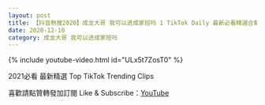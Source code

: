```yaml
---
layout: post
title: 【抖音熱搜2020】成龙大哥 我可以进成家班吗 1 TikTok Daily 最新必看精選合集2020 12 10
date: 2020-12-10
category: 成龙大哥 我可以进成家班吗
---
```


{% include youtube-video.html id="ULx5t7ZosT0" %}

2021必看 最新精選 Top TikTok Trending Clips

喜歡請點贊轉發加訂閱 Like & Subscribe：[YouTube](https://www.youtube.com/channel/UCAoR7VcanIPd04uEq_GIylA/videos)

